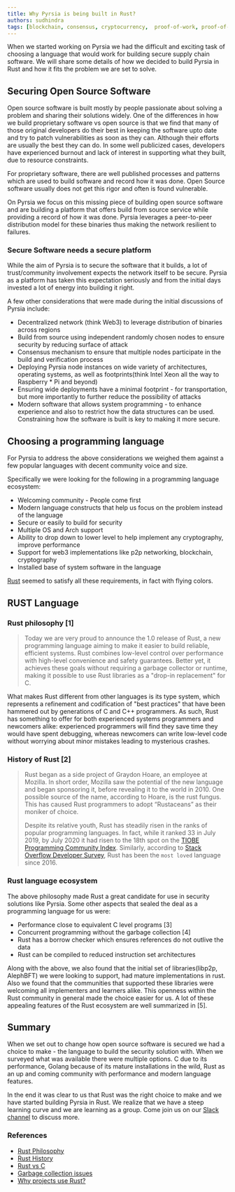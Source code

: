 ```yaml
---
title: Why Pyrsia is being built in Rust?
authors: sudhindra
tags: [blockchain, consensus, cryptocurrency,  proof-of-work, proof-of-stake, security, transparency, provenance ]
---
```



When we started working on Pyrsia we had the difficult and exciting task of choosing a language that would work for building secure supply chain software. We will share some details of how we decided to build Pyrsia in Rust and how it fits the problem we are set to solve.

## Securing Open Source Software

Open source software is built mostly by people passionate about solving a problem and sharing their solutions widely. One of the differences in how we build proprietary software vs open source is that we find that many of those original developers do their best in keeping the software upto date and try to patch vulnerabilities as soon as they can. Although their efforts are usually the best they can do. In some well publicized cases, developers have experienced burnout and lack of interest in supporting what they built, due to resource constraints.

For proprietary software, there are well published processes and patterns which are used to build software and record how it was done. Open Source software usually does not get this rigor and often is found vulnerable.

On Pyrsia we focus on this missing piece of building open source software and are building a platform that offers build from source service while providing a record of how it was done. Pyrsia leverages a peer-to-peer distribution model for these binaries thus making the network resilient to failures.

### Secure Software needs a secure platform

While the aim of Pyrsia is to secure the software that it builds, a lot of trust/community involvement expects the network itself to be secure. Pyrsia as a platform has taken this expectation seriously and from the initial days invested a lot of energy into building it right.

A few other considerations that were made during the initial discussions of Pyrsia include:

* Decentralized network (think Web3) to leverage distribution of binaries across regions
* Build from source using independent randomly chosen nodes to ensure security by reducing surface of attack
* Consensus mechanism to ensure that multiple nodes participate in the build and verification process
* Deploying Pyrsia node instances on wide variety of architectures, operating systems, as well as footprints(think Intel Xeon all the way to Raspberry * Pi and beyond)
* Ensuring wide deployments have a minimal footprint - for transportation, but more importantly to further reduce the possibility of attacks
* Modern software that allows system programming - to enhance experience and also to restrict how the data structures can be used. Constraining how the software is built is key to making it more secure.

## Choosing a programming language

For Pyrsia to address the above considerations we weighed them against a few popular languages with decent community voice and size.

Specifically we were looking for the following in a programming language ecosystem:

* Welcoming community - People come first
* Modern language constructs that help us focus on the problem instead of the language
* Secure or easily to build for security
* Multiple OS and Arch support
* Ability to drop down to lower level to help implement any cryptography, improve performance
* Support for web3 implementations like p2p networking, blockchain, cryptography
* Installed base of system software in the language

[Rust](http://rustlang.org) seemed to satisfy all these requirements, in fact with flying colors.

## RUST Language

### Rust philosophy [1]

> Today we are very proud to announce the 1.0 release of Rust, a new programming language aiming to make it easier to build reliable, efficient systems. Rust combines low-level control over performance with high-level convenience and safety guarantees. Better yet, it achieves these goals without requiring a garbage collector or runtime, making it possible to use Rust libraries as a "drop-in replacement" for C.

What makes Rust different from other languages is its type system, which represents a refinement and codification of "best practices" that have been hammered out by generations of C and C++ programmers. As such, Rust has something to offer for both experienced systems programmers and newcomers alike: experienced programmers will find they save time they would have spent debugging, whereas newcomers can write low-level code without worrying about minor mistakes leading to mysterious crashes.

### History of Rust [2]

> Rust began as a side project of Graydon Hoare, an employee at Mozilla. In short order, Mozilla saw the potential of the new language and began sponsoring it, before revealing it to the world in 2010.
One possible source of the name, according to Hoare, is the rust fungus. This has caused Rust programmers to adopt “Rustaceans” as their moniker of choice.
>
> Despite its relative youth, Rust has steadily risen in the ranks of popular programming languages. In fact, while it ranked 33 in July 2019, by July 2020 it had risen to the 18th spot on the [TIOBE Programming Community Index](<https://www.tiobe.com/tiobe-index/>). Similarly, according to [Stack Overflow Developer Survey](https://insights.stackoverflow.com/survey/2020#technology-most-loved-dreaded-and-wanted-languages-loved), Rust has been the `most loved` language since 2016.

### Rust language ecosystem

The above philosophy made Rust a great candidate for use in security solutions like Pyrsia. Some other aspects that sealed the deal as a programming language for us were:

* Performance close to equivalent C level programs [3]
* Concurrent programming without the garbage collection [4]
* Rust has a borrow checker which ensures references do not outlive the data
* Rust can be compiled to reduced instruction set architectures

Along with the above, we also found that the initial set of libraries(libp2p, AlephBFT) we were looking to support, had mature implementations in rust. Also we found that the communities that supported these libraries were welcoming all implementers and learners alike. This openness within the Rust community in general made the choice easier for us.
A lot of these appealing features of the Rust ecosystem are well summarized in [5].

## Summary

When we set out to change how open source software is secured we had a choice to make - the language to build the security solution with. When we surveyed what was available there were multiple options. C due to its performance, Golang because of its mature installations in the wild, Rust as an up and coming community with performance and modern language features.

In the end it was clear to us that Rust was the right choice to make and we have started building Pyrsia in Rust. We realize that we have a steep learning curve and we are learning as a group. Come join us on our [Slack channel](https://join.slack.com/t/cdeliveryfdn/shared_invite/zt-1eryue9cw-9YpgrfIfsTcDS~hGHchURg) to discuss more.

### References

* [Rust Philosophy](https://blog.rust-lang.org/2015/05/15/Rust-1.0.html)
* [Rust History](https://www.talentopia.com/news/the-rust-programming-language-its-history-and-why/)
* [Rust vs C](https://codilime.com/blog/rust-vs-c-safety-and-performance-in-low-level-network-programming/)
* [Garbage collection issues](https://discord.com/blog/why-discord-is-switching-from-go-to-rust)
* [Why projects use Rust?](https://codilime.com/blog/why-is-rust-programming-language-so-popular/#:~:text=High%20performance%20and%20safety%20are,amounts%20of%20data%20very%20quickly)
